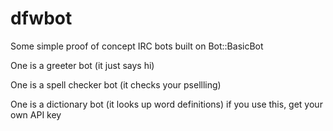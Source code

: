 dfwbot
======

Some simple proof of concept IRC bots built on Bot::BasicBot

One is a greeter bot (it just says hi)

One is a spell checker bot (it checks your psellling)

One is a dictionary bot (it looks up word definitions) if you use this, get your own API key
